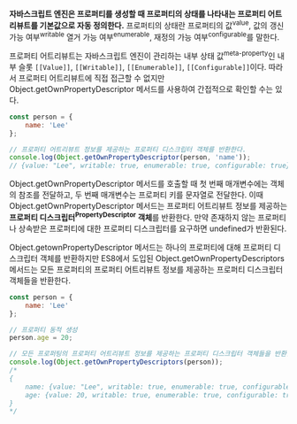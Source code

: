 **자바스크립트 엔진은 프로퍼티를 생성할 때 프로퍼티의 상태를 나타내는 프로퍼티 어트리뷰트를 기본값으로 자동 정의한다.** 프로퍼티의 상태란 프로퍼티의 값<sup>value</sup>, 값의 갱신 가능 여부<sup>writable</sup> 열거 가능 여부<sup>enumerable</sup>, 재정의 가능 여부<sup>configurable</sup>를 말한다.

프로퍼티 어트리뷰트는 자바스크립트 엔진이 관리하는 내부 상태 값<sup>meta-property</sup>인 내부 슬롯 `[[Value]]`, `[[Writable]]`, `[[Enumerable]]`, `[[Configurable]]`이다. 따라서 프로퍼티 어트리뷰트에 직접 접근할 수 없지만 Object.getOwnPropertyDescriptor 메서드를 사용하여 간접적으로 확인할 수는 있다.

```javascript
const person = {
	name: 'Lee'
};

// 프로퍼티 어트리뷰트 정보를 제공하는 프로퍼티 디스크립터 객체를 반환한다.
console.log(Object.getOwnPropertyDescriptor(person, 'name'));
// {value: "Lee", writable: true, enumerable: true, configurable: true}
```

Object.getOwnPropertyDescriptor 메서드를 호출할 때 첫 번째 매개변수에는 객체의 참조를 전달하고, 두 번째 매개변수는 프로퍼티 키를 문자열로 전달한다. 이때 Object.getOwnPropertyDescriptor 메서드는 프로퍼티 어트리뷰트 정보를 제공하는 **프로퍼티 디스크립터<sup>PropertyDescriptor</sup> 객체**를 반환한다. 만약 존재하지 않는 프로퍼티나 상속받은 프로퍼티에 대한 프로퍼티 디스크립터를 요구하면 undefined가 반환된다.

Object.getownPropertyDescriptor 메서드는 하나의 프로퍼티에 대해 프로퍼티 디스크립터 객체를 반환하지만 ES8에서 도입된 Object.getOwnPropertyDescriptors 메서드는 모든 프로퍼티의 프로퍼티 어트리뷰트 정보를 제공하는 프로퍼티 디스크립터 객체들을 반환한다.

```javascript
const person = {
	name: 'Lee'
};

// 프로퍼티 동적 생성
person.age = 20;

// 모든 프로퍼팅의 프로퍼티 어트리뷰트 정보를 제공하는 프로퍼티 디스크립터 객체들을 반환한다.
console.log(Object.getOwnPropertyDescriptors(person));
/*  
{
	name: {value: "Lee", writable: true, enumerable: true, configurable: true},
	age: {value: 20, writable: true, enumerable: true, configurable: true} 
}
*/
```